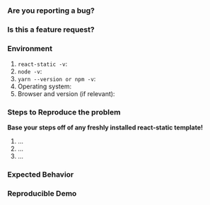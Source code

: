 <!--
ARE YOU LOOKING FOR HELP OR HAVE A QUESTION ABOUT IMPLEMENTATION?
If so, then STOP right there! We have a dedicated [Slack Channel](https://react-chat-signup.herokuapp.com) where you can ask all the questions you want.

IF YOU OPEN AN ISSUE AS A QUESTION ABOUT IMPLEMENTATION, IT WILL BE CLOSED IMMEDIATELY AND YOU WILL BE DIRECTED TO JOIN THE [SLACK COMMUNITY](https://react-chat-signup.herokuapp.com)
-->

### Are you reporting a bug?

<!--
If you answered "Yes":

  Provide as much information as you can to reproduce the issue.
  **If the issue is not reproducible, it can't be fixed!**

If you answere "No":

  Remove this section.
-->

### Is this a feature request?

<!--
If you answered "Yes":
  Describe why you need the feature, not what it will do.
  Implementation details will come later. Explain your use case
  as well as you can.

If you answered "No":

  Remove this section
-->

### Environment

1.  `react-static -v`:
2.  `node -v`:
3.  `yarn --version or npm -v`:
4.  Operating system:
5.  Browser and version (if relevant):

### Steps to Reproduce the problem

**Base your steps off of any freshly installed react-static template!**

1.  ...
2.  ...
3.  ...

### Expected Behavior

<!--
What would be the correct behavior?
-->

### Reproducible Demo

<!--
If possible paste a link to an example repo with instructions to reproduce the issue.
Remember, iff we cannot reproduce the issue quickly, it cannot be fixed quickly.
-->

